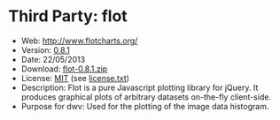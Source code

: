 Third Party: flot
=================

* Web: http://www.flotcharts.org/
* Version: [0.8.1](http://www.flotcharts.org/blog/2013/05/22/flot-081-released/)
* Date: 22/05/2013
* Download: [flot-0.8.1.zip](http://www.flotcharts.org/downloads/flot-0.8.1.zip)
* License: [MIT](http://www.opensource.org/licenses/mit-license.php)
  (see [license.txt](/ivmartel/dwv/blob/master/ext/flot/license.txt)) 
* Description: Flot is a pure Javascript plotting library for jQuery. 
  It produces graphical plots of arbitrary datasets on-the-fly 
  client-side. 
* Purpose for dwv: Used for the plotting of the image data histogram.
 